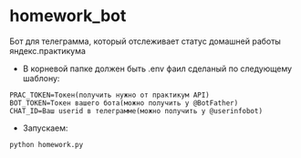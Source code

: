 # homework_bot
Бот для телеграмма, который отслеживает статус домашней работы яндекс.практикума

 - В корневой папке должен быть .env фаил сделаный по следующему шаблону:
```
PRAC_TOKEN=Токен(получить нужно от практикум API)
BOT_TOKEN=Токен вашего бота(можно получить у @BotFather)
CHAT_ID=Ваш userid в телеграмме(можно получить у @userinfobot)
```
- Запускаем:
```
python homework.py
```
